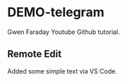 # DEMO-telegram
Gwen Faraday Youtube Github tutorial.

## Remote Edit
Added some simple text via VS Code.
